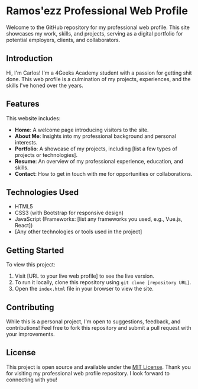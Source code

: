# Ramos'ezz Professional Web Profile

Welcome to the GitHub repository for my professional web profile. This site showcases my work, skills, and projects, serving as a digital portfolio for potential employers, clients, and collaborators.

## Introduction

Hi, I'm Carlos! I'm a 4Geeks Academy student with a passion for getting shit done. This web profile is a culmination of my projects, experiences, and the skills I've honed over the years.

## Features

This website includes:

- **Home**: A welcome page introducing visitors to the site.
- **About Me**: Insights into my professional background and personal interests.
- **Portfolio**: A showcase of my projects, including [list a few types of projects or technologies].
- **Resume**: An overview of my professional experience, education, and skills.
- **Contact**: How to get in touch with me for opportunities or collaborations.

## Technologies Used

- HTML5
- CSS3 (with Bootstrap for responsive design)
- JavaScript (Frameworks: [list any frameworks you used, e.g., Vue.js, React])
- [Any other technologies or tools used in the project]

## Getting Started

To view this project:

1. Visit [URL to your live web profile] to see the live version.
2. To run it locally, clone this repository using `git clone [repository URL]`.
3. Open the `index.html` file in your browser to view the site.

## Contributing

While this is a personal project, I'm open to suggestions, feedback, and contributions! Feel free to fork this repository and submit a pull request with your improvements.

## License

This project is open source and available under the [MIT License](LICENSE).
Thank you for visiting my professional web profile repository. I look forward to connecting with you!

